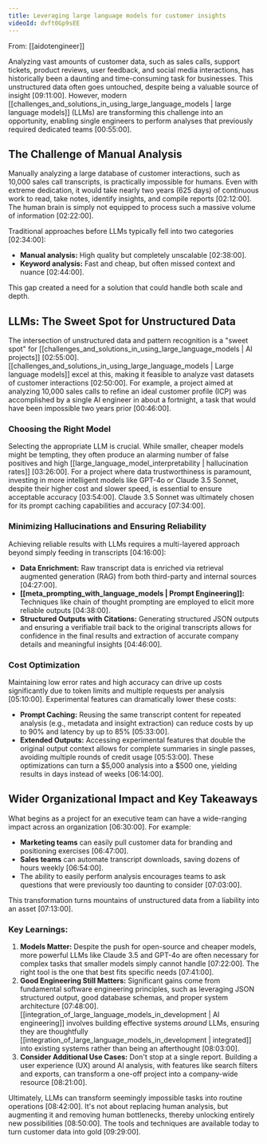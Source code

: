```yaml
---
title: Leveraging large language models for customer insights
videoId: dvft0Gp9sEE
---
```


From: [[aidotengineer]] <br/> 

Analyzing vast amounts of customer data, such as sales calls, support tickets, product reviews, user feedback, and social media interactions, has historically been a daunting and time-consuming task for businesses. This unstructured data often goes untouched, despite being a valuable source of insight <a class="yt-timestamp" data-t="09:11:00">[09:11:00]</a>. However, modern [[challenges_and_solutions_in_using_large_language_models | large language models]] (LLMs) are transforming this challenge into an opportunity, enabling single engineers to perform analyses that previously required dedicated teams <a class="yt-timestamp" data-t="00:55:00">[00:55:00]</a>.

## The Challenge of Manual Analysis

Manually analyzing a large database of customer interactions, such as 10,000 sales call transcripts, is practically impossible for humans. Even with extreme dedication, it would take nearly two years (625 days) of continuous work to read, take notes, identify insights, and compile reports <a class="yt-timestamp" data-t="02:12:00">[02:12:00]</a>. The human brain is simply not equipped to process such a massive volume of information <a class="yt-timestamp" data-t="02:22:00">[02:22:00]</a>.

Traditional approaches before LLMs typically fell into two categories <a class="yt-timestamp" data-t="02:34:00">[02:34:00]</a>:
*   **Manual analysis:** High quality but completely unscalable <a class="yt-timestamp" data-t="02:38:00">[02:38:00]</a>.
*   **Keyword analysis:** Fast and cheap, but often missed context and nuance <a class="yt-timestamp" data-t="02:44:00">[02:44:00]</a>.

This gap created a need for a solution that could handle both scale and depth.

## LLMs: The Sweet Spot for Unstructured Data

The intersection of unstructured data and pattern recognition is a "sweet spot" for [[challenges_and_solutions_in_using_large_language_models | AI projects]] <a class="yt-timestamp" data-t="02:55:00">[02:55:00]</a>. [[challenges_and_solutions_in_using_large_language_models | Large language models]] excel at this, making it feasible to analyze vast datasets of customer interactions <a class="yt-timestamp" data-t="02:50:00">[02:50:00]</a>. For example, a project aimed at analyzing 10,000 sales calls to refine an ideal customer profile (ICP) was accomplished by a single AI engineer in about a fortnight, a task that would have been impossible two years prior <a class="yt-timestamp" data-t="00:46:00">[00:46:00]</a>.

### Choosing the Right Model

Selecting the appropriate LLM is crucial. While smaller, cheaper models might be tempting, they often produce an alarming number of false positives and high [[large_language_model_interpretability | hallucination rates]] <a class="yt-timestamp" data-t="03:26:00">[03:26:00]</a>. For a project where data trustworthiness is paramount, investing in more intelligent models like GPT-4o or Claude 3.5 Sonnet, despite their higher cost and slower speed, is essential to ensure acceptable accuracy <a class="yt-timestamp" data-t="03:54:00">[03:54:00]</a>. Claude 3.5 Sonnet was ultimately chosen for its prompt caching capabilities and accuracy <a class="yt-timestamp" data-t="07:34:00">[07:34:00]</a>.

### Minimizing Hallucinations and Ensuring Reliability

Achieving reliable results with LLMs requires a multi-layered approach beyond simply feeding in transcripts <a class="yt-timestamp" data-t="04:16:00">[04:16:00]</a>:
*   **Data Enrichment:** Raw transcript data is enriched via retrieval augmented generation (RAG) from both third-party and internal sources <a class="yt-timestamp" data-t="04:27:00">[04:27:00]</a>.
*   **[[meta_prompting_with_language_models | Prompt Engineering]]:** Techniques like chain of thought prompting are employed to elicit more reliable outputs <a class="yt-timestamp" data-t="04:38:00">[04:38:00]</a>.
*   **Structured Outputs with Citations:** Generating structured JSON outputs and ensuring a verifiable trail back to the original transcripts allows for confidence in the final results and extraction of accurate company details and meaningful insights <a class="yt-timestamp" data-t="04:46:00">[04:46:00]</a>.

### Cost Optimization

Maintaining low error rates and high accuracy can drive up costs significantly due to token limits and multiple requests per analysis <a class="yt-timestamp" data-t="05:10:00">[05:10:00]</a>. Experimental features can dramatically lower these costs:
*   **Prompt Caching:** Reusing the same transcript content for repeated analysis (e.g., metadata and insight extraction) can reduce costs by up to 90% and latency by up to 85% <a class="yt-timestamp" data-t="05:33:00">[05:33:00]</a>.
*   **Extended Outputs:** Accessing experimental features that double the original output context allows for complete summaries in single passes, avoiding multiple rounds of credit usage <a class="yt-timestamp" data-t="05:53:00">[05:53:00]</a>.
These optimizations can turn a $5,000 analysis into a $500 one, yielding results in days instead of weeks <a class="yt-timestamp" data-t="06:14:00">[06:14:00]</a>.

## Wider Organizational Impact and Key Takeaways

What begins as a project for an executive team can have a wide-ranging impact across an organization <a class="yt-timestamp" data-t="06:30:00">[06:30:00]</a>. For example:
*   **Marketing teams** can easily pull customer data for branding and positioning exercises <a class="yt-timestamp" data-t="06:47:00">[06:47:00]</a>.
*   **Sales teams** can automate transcript downloads, saving dozens of hours weekly <a class="yt-timestamp" data-t="06:54:00">[06:54:00]</a>.
*   The ability to easily perform analysis encourages teams to ask questions that were previously too daunting to consider <a class="yt-timestamp" data-t="07:03:00">[07:03:00]</a>.

This transformation turns mountains of unstructured data from a liability into an asset <a class="yt-timestamp" data-t="07:13:00">[07:13:00]</a>.

### Key Learnings:
1.  **Models Matter:** Despite the push for open-source and cheaper models, more powerful LLMs like Claude 3.5 and GPT-4o are often necessary for complex tasks that smaller models simply cannot handle <a class="yt-timestamp" data-t="07:22:00">[07:22:00]</a>. The right tool is the one that best fits specific needs <a class="yt-timestamp" data-t="07:41:00">[07:41:00]</a>.
2.  **Good Engineering Still Matters:** Significant gains come from fundamental software engineering principles, such as leveraging JSON structured output, good database schemas, and proper system architecture <a class="yt-timestamp" data-t="07:48:00">[07:48:00]</a>. [[integration_of_large_language_models_in_development | AI engineering]] involves building effective systems *around* LLMs, ensuring they are thoughtfully [[integration_of_large_language_models_in_development | integrated]] into existing systems rather than being an afterthought <a class="yt-timestamp" data-t="08:03:00">[08:03:00]</a>.
3.  **Consider Additional Use Cases:** Don't stop at a single report. Building a user experience (UX) around AI analysis, with features like search filters and exports, can transform a one-off project into a company-wide resource <a class="yt-timestamp" data-t="08:21:00">[08:21:00]</a>.

Ultimately, LLMs can transform seemingly impossible tasks into routine operations <a class="yt-timestamp" data-t="08:42:00">[08:42:00]</a>. It's not about replacing human analysis, but augmenting it and removing human bottlenecks, thereby unlocking entirely new possibilities <a class="yt-timestamp" data-t="08:50:00">[08:50:00]</a>. The tools and techniques are available today to turn customer data into gold <a class="yt-timestamp" data-t="09:29:00">[09:29:00]</a>.